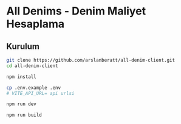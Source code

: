 # All Denims - Denim Maliyet Hesaplama

## Kurulum

```bash
git clone https://github.com/arslanberatt/all-denim-client.git
cd all-denim-client

npm install

cp .env.example .env
# VITE_API_URL= api urlsi

npm run dev

npm run build
```